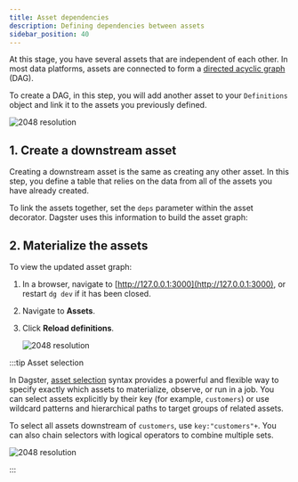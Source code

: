 ```yaml
---
title: Asset dependencies
description: Defining dependencies between assets
sidebar_position: 40
---
```


At this stage, you have several assets that are independent of each other. In most data platforms, assets are connected to form a [directed acyclic graph](https://en.wikipedia.org/wiki/Directed_acyclic_graph) (DAG).

To create a DAG, in this step, you will add another asset to your `Definitions` object and link it to the assets you previously defined.

![2048 resolution](/images/tutorial/dagster-tutorial/overviews/dependencies.png)

## 1. Create a downstream asset

Creating a downstream asset is the same as creating any other asset. In this step, you define a table that relies on the data from all of the assets you have already created.

To link the assets together, set the `deps` parameter within the asset decorator. Dagster uses this information to build the asset graph:

<CodeExample
  path="docs_snippets/docs_snippets/guides/tutorials/dagster-tutorial/src/dagster_tutorial/defs/assets.py"
  language="python"
  startAfter="start_define_assets_with_dependencies"
  endBefore="end_define_assets_with_dependencies"
  title="src/dagster_tutorial/defs/assets.py"
/>

## 2. Materialize the assets

To view the updated asset graph:

1. In a browser, navigate to [http://127.0.0.1:3000](http://127.0.0.1:3000), or restart `dg dev` if it has been closed.
2. Navigate to **Assets**.
3. Click **Reload definitions**.

   ![2048 resolution](/images/tutorial/dagster-tutorial/dependency-1.png)

:::tip Asset selection

In Dagster, [asset selection](/guides/build/assets/asset-selection-syntax) syntax provides a powerful and flexible way to specify exactly which assets to materialize, observe, or run in a job. You can select assets explicitly by their key (for example, `customers`) or use wildcard patterns and hierarchical paths to target groups of related assets.

To select all assets downstream of `customers`, use `key:"customers"+`. You can also chain selectors with logical operators to combine multiple sets.

![2048 resolution](/images/tutorial/dagster-tutorial/dependency-2.png)

:::
